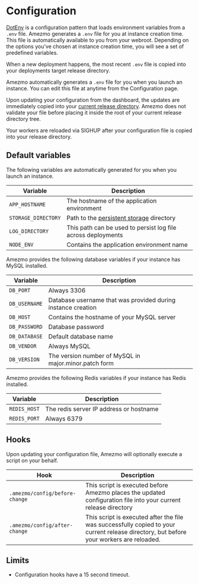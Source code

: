 # Configuration

[DotEnv](https://github.com/vlucas/phpdotenv)
is a configuration pattern that loads environment variables from a `.env` file. Amezmo generates a
`.env` file for you at instance creation time.
This file is automatically available to you from your webroot.
Depending on the options you've chosen at instance creation time, you will see a set of predefined variables.

When a new deployment happens, the most recent `.env` file is copied into your deployments
target release directory.

Amezmo automatically generates a `.env` file for you when you launch an instance.
You can edit this file at anytime from the Configuration page.

Upon updating your configuration from the dashboard, the updates are immediately copied into your
[current release directory](/docs/deployments/directories).
Amezmo does not validate your file before placing it inside the root of your current release directory tree.

Your workers are reloaded via SIGHUP after your configuration file is copied into your release directory.

## Default variables
The following variables are automatically generated for you when you launch an instance.

| Variable      | Description
----------------|-------------
`APP_HOSTNAME`      | The hostname of the application environment
`STORAGE_DIRECTORY` | Path to the [persistent storage](/docs/configuration/storage) directory 
`LOG_DIRECTORY`     | This path can be used to persist log file across deployments
`NODE_ENV`          | Contains the application environment name

Amezmo provides the following database variables if your instance has MySQL installed.

| Variable      | Description
----------------|-------------
`DB_PORT`           | Always 3306
`DB_USERNAME`       | Database username that was provided during instance creation
`DB_HOST`           | Contains the hostname of your MySQL server
`DB_PASSWORD`       | Database password
`DB_DATABASE`       | Default database name
`DB_VENDOR`         | Always MySQL
`DB_VERSION`        | The version number of MySQL in major.minor.patch form

Amezmo provides the following Redis variables if your instance has Redis installed.

| Variable      | Description
----------------|-------------
`REDIS_HOST`        | The redis server IP address or hostname
`REDIS_PORT`        | Always 6379



## Hooks
Upon updating your configuration file, Amezmo will optionally execute a script on your behalf.

| Hook | Description
-------|------------
`.amezmo/config/before-change` | This script is executed before Amezmo places the updated configuration file into your current release directory
`.amezmo/config/after-change`  | This script is executed after the file was successfully copied to your current release directory, but before your workers are reloaded.


## Limits

- Configuration hooks have a 15 second timeout.

